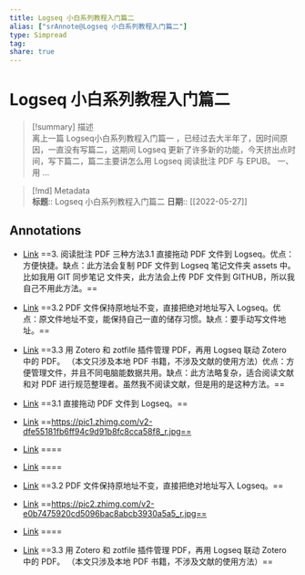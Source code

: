 ```yaml
---
title: Logseq 小白系列教程入门篇二
alias: ["srAnnote@Logseq 小白系列教程入门篇二"]
type: Simpread
tag: 
share: true
---
```


# Logseq 小白系列教程入门篇二

> [!summary] 描述  
> 离上一篇 Logseq小白系列教程入门篇一 ，已经过去大半年了，因时间原因，一直没有写篇二，这期间 Logseq 更新了许多新的功能，今天挤出点时间，写下篇二，篇二主要讲怎么用 Logseq 阅读批注 PDF 与 EPUB。 一、用 …

> [!md] Metadata  
> **标题**:: Logseq 小白系列教程入门篇二
> **日期**:: [[2022-05-27]]  

## Annotations

- [Link](http://localhost:7026/reading/64#id=1653652238128)
==3. 阅读批注 PDF 三种方法​3.1 直接拖动 PDF 文件到 Logseq。优点：方便快捷。缺点：此方法会复制 PDF 文件到 Logseq 笔记文件夹 assets 中。 比如我用 GIT 同步笔记 文件夹，此方法会上传 PDF 文件到 GITHUB，所以我自己不用此方法。​==

- [Link](http://localhost:7026/reading/64#id=1653652248996)
==3.2 PDF 文件保持原地址不变，直接把绝对地址写入 Logseq。优点：原文件地址不变，能保持自己一直的储存习惯。缺点：要手动写文件地址。==

- [Link](http://localhost:7026/reading/64#id=1653652259010)
==3.3 用 Zotero 和 zotfile 插件管理 PDF，再用 Logseq 联动 Zotero 中的 PDF。 （本文只涉及本地 PDF 书籍，不涉及文献的使用方法）优点：方便管理文件，并且不同电脑能数据共用。缺点：此方法略复杂，适合阅读文献和对 PDF 进行规范整理者。虽然我不阅读文献，但是用的是这种方法。​​==

- [Link](http://localhost:7026/reading/64#id=1653652297643)
==3.1 直接拖动 PDF 文件到 Logseq。==

- [Link](http://localhost:7026/reading/64#id=1653652298377)
==https://pic1.zhimg.com/v2-dfe55181fb6ff94c9d91b8fc8cca58f8_r.jpg==

- [Link](http://localhost:7026/reading/64#id=1653652299754)
====

- [Link](http://localhost:7026/reading/64#id=1653652303907)
====

- [Link](http://localhost:7026/reading/64#id=1653652309522)
==3.2 PDF 文件保持原地址不变，直接把绝对地址写入 Logseq。==

- [Link](http://localhost:7026/reading/64#id=1653652310288)
==https://pic2.zhimg.com/v2-e0b7475920cd5096bac8abcb3930a5a5_r.jpg==

- [Link](http://localhost:7026/reading/64#id=1653652315900)
====

- [Link](http://localhost:7026/reading/64#id=1653652328034)
==3.3 用 Zotero 和 zotfile 插件管理 PDF，再用 Logseq 联动 Zotero 中的 PDF。 （本文只涉及本地 PDF 书籍，不涉及文献的使用方法）==


